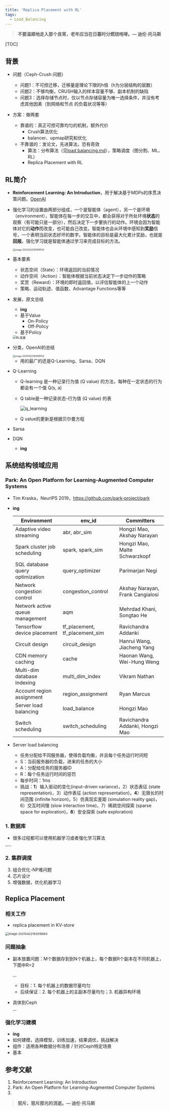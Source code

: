 ```yaml
---
title: 'Replica Placement with RL'
tags:
  - Load_Balancing
---
```


<!-- # Replica Placement -->

> **不要温顺地走入那个良宵，老年应当在日暮时分燃烧咆哮。— 迪伦·托马斯**



[TOC]

## 背景

- 问题（Ceph-Crush 问题）
  - 问题1：不可控迁移，迁移量是理论下限的h倍（h为分层结构的层数）
  - 问题2：不够均衡，CRUSH输入的样本容量不够、副本机制的缺陷
  - 问题3：选择存储节点时，仅以节点存储容量为唯一选择条件，并没有考虑其他因素（到网络和节点
    的负载状况等等）

- 方案：做两套
  - 靠谱的：真正可控可靠均匀的机制，额外代价
    - Crush算法优化
    - balancer、upmap研究和优化
  - 不靠谱的：发论文，先进算法，恐有奇效
    - 算法：分布算法（见[load balancing.md](../2021-04-12-数据分布和负载均衡.md)），策略调度（图分割、ML、RL）
    - Replica Placement with RL



## RL简介

- **Reinforcement Learning: An Introduction**，用于解决基于MDPs的序贯决策问题。[OpenAI](https://spinningup.openai.com/en/latest/index.html)

- 强化学习的设置由两部分组成，一个是智能体（agent），另一个是环境（environment），智能体在每一步的交互中，都会获得对于所处环境**状态**的观察（有可能只是一部分），然后决定下一步要执行的动作。环境会因为智能体对它的**动作**而改变，也可能自己改变。智能体也会从环境中感知到**奖励**信号，一个表明当前状态好坏的数字。智能体的目标是最大化累计奖励，也就是**回报**。强化学习就是智能体通过学习来完成目标的方法。

  

  <img src="../../photos/image-20210422193919743.png" alt="image-20210422193919743" style="zoom: 50%;" />

- 基本要素

  - 状态空间（State）：环境返回的当前情况
  - 动作空间（Action）：智能体根据当前状态决定下一步动作的策略
  - 奖赏（Reward）：环境的即时返回值，以评估智能体的上一个动作
  - 策略、运动轨迹、值函数、Advantage Functions等等

- 发展，原文总结

  - **ing**
  - 基于Value
    - On-Policy
    - Off-Policy
  - 基于Policy

  <img src="..\..\photos\RL发展.png" alt="RL发展" style="zoom:67%;" />

- 分类，OpenAI的总结

  <img src="../../photos/rl_algorithms.svg" alt="image-20210422193919743" style="zoom: 50%;" />

  - 用的最广的还是Q-Learning、Sarsa、DQN
  
- Q-Learning

  - Q-learning 是一种记录行为值 (Q value) 的方法，每种在一定状态的行为都会有一个值 Q(s, a)

  - Q table是一种记录状态-行为值 (Q value) 的表

    ![q_learning](..\..\photos\q_learning.png)

  - Q value的更新是根据贝尔曼方程

- Sarsa

- DQN

  - **ing**

## 系统结构领域应用

### Park: An Open Platform for Learning-Augmented Computer Systems

- Tim Kraska，NeurIPS 2019，https://github.com/park-project/park

- **ing**

  | Environment                     | env_id                         | Committers                       |
  | ------------------------------- | ------------------------------ | -------------------------------- |
  | Adaptive video streaming        | abr, abr_sim                   | Hongzi Mao, Akshay Narayan       |
  | Spark cluster job scheduling    | spark, spark_sim               | Hongzi Mao, Malte Schwarzkopf    |
  | SQL database query optimization | query_optimizer                | Parimarjan Negi                  |
  | Network congestion control      | congestion_control             | Akshay Narayan, Frank Cangialosi |
  | Network active queue management | aqm                            | Mehrdad Khani, Songtao He        |
  | Tensorflow device placement     | tf_placement, tf_placement_sim | Ravichandra Addanki              |
  | Circuit design                  | circuit_design                 | Hanrui Wang, Jiacheng Yang       |
  | CDN memory caching              | cache                          | Haonan Wang, Wei-Hung Weng       |
  | Multi-dim database indexing     | multi_dim_index                | Vikram Nathan                    |
  | Account region assignment       | region_assignment              | Ryan Marcus                      |
  | Server load balancing           | load_balance                   | Hongzi Mao                       |
  | Switch scheduling               | switch_scheduling              | Ravichandra Addanki, Hongzi Mao  |
  
- Server load balancing

  - 任务分配给不同服务器，使得负载均衡，并且每个任务运行时间短
  - S：当前服务器的负载，进来的任务的大小
  - A：分配给任务的服务器ID
  - R：每个任务运行时间的惩罚
  - 每步时间：1ms
  - 挑战：**1**）输入驱动的变化(input-driven variance)，2）状态表征 (state representation)，3）动作表征 (action representation)，**4**）无限长的时间范围 (infinite horizon)，5）仿真现实差距 (simulation reality gap)，6）交互时间慢 (slow interaction time)，7）稀疏空间探索 (sparse space for exploration)，**8**）安全探索 (safe exploration)

### 1. 数据库

- 很多过程都可以使用机器学习或者强化学习算法

<img src="..\..\photos\database.png" alt="database" style="zoom: 25%;" />

### 2. 集群调度

3. 组合优化-NP难问题
4. 芯片设计
5. 增强数据，优化机器学习

## Replica Placement

### 相关工作

- replica placement in KV-store

<img src="../../photos/image-20210422193516963.png" alt="image-20210422193516963" style="zoom:67%;" />

### 问题抽象

- 副本放置问题：M个数据存到到N个机器上，每个数据R个副本在不同机器上，下图中R=2

  ​	<img src="..\..\photos\load.png" alt="load" style="zoom: 25%;" />

  - 目标：1. 每个机器上的数据尽量均匀
  - 后续保证：2. 每个机器上的主副本尽量均匀；3. 机器异构环境

- 具体到Ceph

  <img src="..\..\photos\背景ceph.png" alt="load" style="zoom: 25%;" />

### 强化学习建模

- **ing**
- 如何建模，选择模型，训练加速，结果调优，挑战解决
- 组件：适用各种数据分布场景 /  针对Ceph特定场景
- 基本





## 参考文献

1. Reinforcement Learning: An Introduction
2. Park: An Open Platform for Learning-Augmented Computer Systems
3. 







> **怒斥，怒斥那光的消逝。— 迪伦·托马斯**